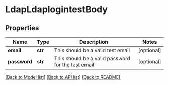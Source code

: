 # LdapLdaplogintestBody

## Properties
Name | Type | Description | Notes
------------ | ------------- | ------------- | -------------
**email** | **str** | This should be a valid test email | [optional] 
**password** | **str** | This should be a valid password for the test email | [optional] 

[[Back to Model list]](../README.md#documentation-for-models) [[Back to API list]](../README.md#documentation-for-api-endpoints) [[Back to README]](../README.md)

